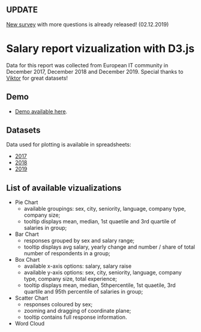 ## UPDATE 
[New survey](https://docs.google.com/forms/d/e/1FAIpQLSckWCuRD4_QePOM0trRzH6v2fl6qBRMxpqJ_23VSJZhr704ag/viewform) with more questions is already released! (02.12.2019)

# Salary report vizualization with D3.js
Data for this report was collected from European IT community in December 2017, December 2018 and December 2019.
Special thanks to [Viktor](http://asdcode.de/) for great datasets!

## Demo 
* [Demo available here]( https://nitoloz.github.io/salary-report/).


## Datasets
Data used for plotting is available in spreadsheets:
* [2017](https://docs.google.com/spreadsheets/d/1k3eWzo3hj6mwUr2qQRCnbHR9-MOJWll_xDMoqH-PKIo/edit?usp=sharing)
* [2018](https://docs.google.com/spreadsheets/d/1gZCDpy8HSWFF_RPGhsl0FqUW7XiNQsBVDBaSGicTSII/edit?usp=sharing)
* [2019](https://docs.google.com/spreadsheets/d/13p6Hr9kSZuVKbQgOT_BcgasEvOuqEvt0Y0c78S5rlvw/edit?usp=sharing)

## List of available vizualizations
* Pie Chart 
  * available groupings: sex, city, seniority, language, company type, company size;
  * tooltip displays mean, median, 1st quaetile and 3rd quartile of salaries in group;
* Bar Chart
  * responses grouped by sex and salary range;
  * tooltip displays avg salary, yearly change and number / share of total number of respondents in a group;
* Box Chart
  * available x-axis options: salary, salary raise
  * available y-axis options: sex, city, seniority, language, company type, company size, total experience;
  * tooltip displays mean, median, 5thpercentile, 1st quaetile, 3rd quartile and 95th percentile of salaries in group;
* Scatter Chart
  * responses coloured by sex;
  * zooming and dragging of coordinate plane;
  * tooltip contains full response information.
* Word Cloud


 
